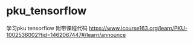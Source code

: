 # pku_tensorflow
学习pku tensorflow 附带课程代码 https://www.icourse163.org/learn/PKU-1002536002?tid=1462067447#/learn/announce
